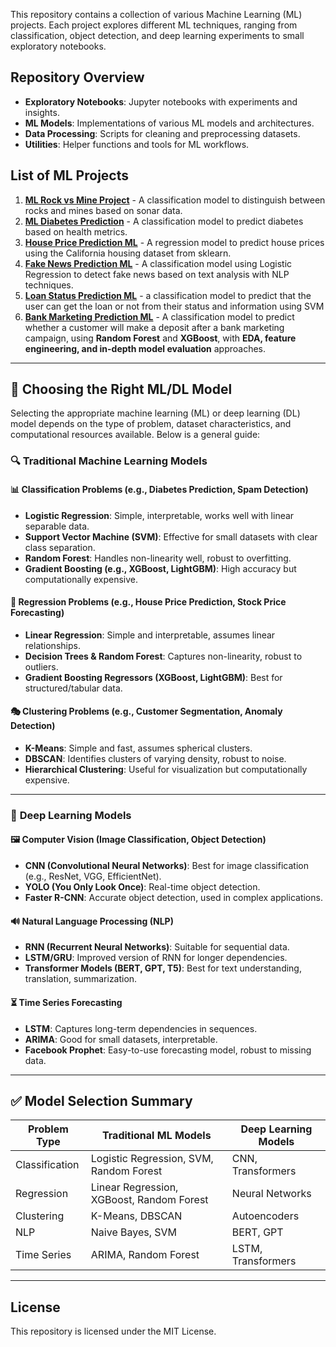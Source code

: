 This repository contains a collection of various Machine Learning (ML) projects. 
Each project explores different ML techniques, ranging from classification, 
object detection, and deep learning experiments to small exploratory notebooks.

## Repository Overview
- **Exploratory Notebooks**: Jupyter notebooks with experiments and insights.
- **ML Models**: Implementations of various ML models and architectures.
- **Data Processing**: Scripts for cleaning and preprocessing datasets.
- **Utilities**: Helper functions and tools for ML workflows.

## List of ML Projects
1. [**ML Rock vs Mine Project**](Sonar_Rock_vs_Mine_Prediction_ML/) - A classification model to distinguish between rocks and mines based on sonar data.
2. [**ML Diabetes Prediction**](Diabetes_Prediction_ML) - A classification model to predict diabetes based on health metrics.
3. [**House Price Prediction ML**](House_Price_Prediction_ML) - A regression model to predict house prices using the California housing dataset from sklearn.
4. [**Fake News Prediction ML**](Fake_News_Prediction_ML) - A classification model using Logistic Regression to detect fake news based on text analysis with NLP techniques.
5. [**Loan Status Prediction ML**](Loan_Status_Prediction_ML) - a classification model to predict that the user can get the loan or not from their status and information using SVM
6. [**Bank Marketing Prediction ML**](Bank_Marketing_Prediction_ML) - A classification model to predict whether a customer will make a deposit after a bank marketing campaign, using **Random Forest** and **XGBoost**, with **EDA, feature engineering, and in-depth model evaluation** approaches.

---

## 📌 Choosing the Right ML/DL Model
Selecting the appropriate machine learning (ML) or deep learning (DL) model depends on the type of problem, dataset characteristics, and computational resources available. Below is a general guide:

### 🔍 **Traditional Machine Learning Models**
#### 📊 **Classification Problems** (e.g., Diabetes Prediction, Spam Detection)
- **Logistic Regression**: Simple, interpretable, works well with linear separable data.
- **Support Vector Machine (SVM)**: Effective for small datasets with clear class separation.
- **Random Forest**: Handles non-linearity well, robust to overfitting.
- **Gradient Boosting (e.g., XGBoost, LightGBM)**: High accuracy but computationally expensive.

#### 🔢 **Regression Problems** (e.g., House Price Prediction, Stock Price Forecasting)
- **Linear Regression**: Simple and interpretable, assumes linear relationships.
- **Decision Trees & Random Forest**: Captures non-linearity, robust to outliers.
- **Gradient Boosting Regressors (XGBoost, LightGBM)**: Best for structured/tabular data.

#### 🎭 **Clustering Problems** (e.g., Customer Segmentation, Anomaly Detection)
- **K-Means**: Simple and fast, assumes spherical clusters.
- **DBSCAN**: Identifies clusters of varying density, robust to noise.
- **Hierarchical Clustering**: Useful for visualization but computationally expensive.

---

### 🧠 **Deep Learning Models**
#### 🖼 **Computer Vision (Image Classification, Object Detection)**
- **CNN (Convolutional Neural Networks)**: Best for image classification (e.g., ResNet, VGG, EfficientNet).
- **YOLO (You Only Look Once)**: Real-time object detection.
- **Faster R-CNN**: Accurate object detection, used in complex applications.

#### 🔊 **Natural Language Processing (NLP)**
- **RNN (Recurrent Neural Networks)**: Suitable for sequential data.
- **LSTM/GRU**: Improved version of RNN for longer dependencies.
- **Transformer Models (BERT, GPT, T5)**: Best for text understanding, translation, summarization.

#### ⏳ **Time Series Forecasting**
- **LSTM**: Captures long-term dependencies in sequences.
- **ARIMA**: Good for small datasets, interpretable.
- **Facebook Prophet**: Easy-to-use forecasting model, robust to missing data.

---

## ✅ **Model Selection Summary**
| Problem Type      | Traditional ML Models | Deep Learning Models |
|------------------|----------------------|----------------------|
| Classification   | Logistic Regression, SVM, Random Forest | CNN, Transformers |
| Regression       | Linear Regression, XGBoost, Random Forest | Neural Networks |
| Clustering       | K-Means, DBSCAN | Autoencoders |
| NLP             | Naive Bayes, SVM | BERT, GPT |
| Time Series     | ARIMA, Random Forest | LSTM, Transformers |

---

## License
This repository is licensed under the MIT License.
